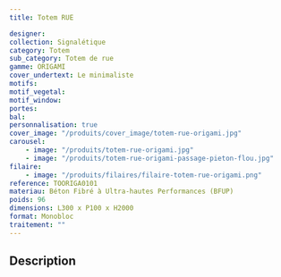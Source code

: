 ```yaml
---
title: Totem RUE

designer:
collection: Signalétique
category: Totem
sub_category: Totem de rue
gamme: ORIGAMI
cover_undertext: Le minimaliste
motifs:
motif_vegetal:
motif_window:
portes:
bal:
personnalisation: true
cover_image: "/produits/cover_image/totem-rue-origami.jpg"
carousel:
    - image: "/produits/totem-rue-origami.jpg"
    - image: "/produits/totem-rue-origami-passage-pieton-flou.jpg"
filaire:
    - image: "/produits/filaires/filaire-totem-rue-origami.png"
reference: TOORIGA0101
materiau: Béton Fibré à Ultra-hautes Performances (BFUP)
poids: 96
dimensions: L300 x P100 x H2000
format: Monobloc
traitement: ""
---
```


## Description
